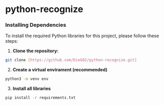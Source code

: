 # python-recognize

### Installing Dependencies

To install the required Python libraries for this project, please follow these steps:

1. **Clone the repository:**
  ```bash
  git clone [https://github.com/DieG02/python-recognize.git]
  ```
2. **Create a virtual envirament (recommended)**
  ```bash
  python3 -m venv env
  ```
3. **Install all libraries**
  ```bash
  pip install -r requirements.txt
  ```